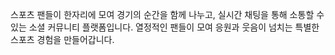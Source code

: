 스포츠 팬들이 한자리에 모여 경기의 순간을 함께 나누고, 실시간 채팅을 통해 소통할 수 있는 소셜 커뮤니티 플랫폼입니다. 열정적인 팬들이 모여 응원과 웃음이 넘치는 특별한 스포츠 경험을 만들어갑니다.
 
